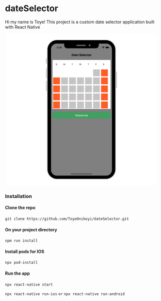 # dateSelector
Hi my name is Toye!
This project is a custom date selector application built with React Native
<p align="center">
<img src="https://github.com/ToyeOnikoyi/dateSelector/blob/master/data_selector_2.png" height="500" width="500">
</p>

<h3>Installation </h3>

<h4>Clone the repo </h4>

`git clone https://github.com/ToyeOnikoyi/dateSelector.git `

<h4>On your project directory</h4>

`npm run install`


<h4>Install pods for IOS</h4>

`npx pod-install`

<h4>Run the app</h4>

`npx react-native start`

`npx react-native run-ios`
`or`
`npx react-native run-android`


